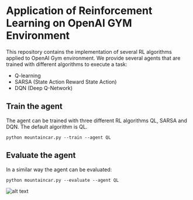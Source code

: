 # Application of Reinforcement Learning on OpenAI GYM Environment

This repository contains the implementation of several RL algorithms applied to OpenAI Gym environment. We provide several agents that are trained with different algorithms to execute a task:

- Q-learning
- SARSA (State Action Reward State Action)
- DQN (Deep Q-Network)

## Train the agent
The agent can be trained with three different RL algorithms QL, SARSA and DQN. The default algorithm is QL.

```
python mountaincar.py --train --agent QL
```

## Evaluate the agent
In a similar way the agent can be evaluated:
```
python mountaincar.py --evaluate --agent QL
```

![alt text](https://github.com/tommyvtran97/blob/master/samples/DQN.gif) 




